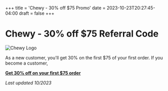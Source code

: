 +++
title = 'Chewy - 30% off $75 Promo'
date = 2023-10-23T20:27:45-04:00
draft = false
+++

# Chewy - 30% off $75 Referral Code


![Chewy Logo](../assets/chewy.png)

As a new customer, you'll get 30% on the first $75 of your first order. If you become a customer, 

[**Get 30% off on your first $75 order** ](https://fbuy.io/s/ArApbYya)

*Last updated 10/2023*